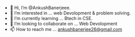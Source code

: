 - 👋 Hi, I’m @AnkushBanerjeee.
- 👀 I’m interested in ... web Devolopment & problem solving.
- 🌱 I’m currently learning ... Btech in CSE. 
- 💞️ I’m looking to collaborate on ... Web Devolopment 
- 📫 How to reach me ... ankushbanerjee26@gmail.com

<!---
AnkushBanerjeee/AnkushBanerjeee is a ✨ special ✨ repository because its `README.md` (this file) appears on your GitHub profile.
You can click the Preview link to take a look at your changes.
--->
